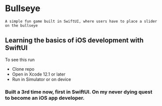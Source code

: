 # Bullseye

```
A simple fun game built in SwiftUI, where users have to place a slider on the bullseye
```

## Learning the basics of iOS development with SwiftUI

To see this run

- Clone repo
- Open in Xcode 12.1 or later
- Run in Simulator or on device

### Built a 3rd time now, first in SwiftUI. On my never dying quest to become an iOS app developer.
